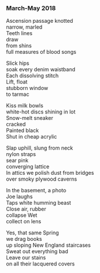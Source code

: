 ### March-May 2018

Ascension passage knotted\
narrow, marled\
Teeth lines\
draw\
from shins\
full measures of <span class='link' data-link='md/chasing.md'>blood songs</span>

Slick hips\
soak every denim waistband\
Each dissolving stitch\
Lift, float\
stubborn window\
to tarmac

<span class='link' data-link='md/bench.md'>Kiss milk bowls</span>\
white-hot discs shining in lot\
Snow-melt sneaker\
cracked\
<span class='link' data-link='md/grief.md'>Painted black</span>\
Shut in cheap acrylic

<span class='link' data-link='md/chasing.md'>Slap uphill,</span> slung from neck\
nylon straps \
sear pink\
converging lattice\
In attics we polish dust from bridges\
over smoky plywood caverns

In the basement, a photo\
Joe laughs\
Taps white humming beast\
Close air, rubber\
collapse Wet\
collect on lens

Yes, that same Spring\
we drag books\
up sloping New England staircases\
Sweat out everything bad\
Leave our stains\
on all their lacquered covers
